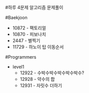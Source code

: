 #하루 4문제 알고리즘 문제풀이

#Baekjoon

- 10872 -   팩토리얼
- 10870 -   피보나치
- 2447  -   별찍기
- 11729 -   하노이 탑 이동순서

#Programmers

- level1
    - 12922 -   수박수박수박수박수박수?
    - 12928 -   약수의 합
    - 12931 -   자릿수 더하기